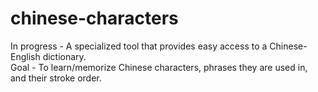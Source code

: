 # chinese-characters  

In progress - A specialized tool that provides easy access to a Chinese-English dictionary.  
Goal - To learn/memorize Chinese characters, phrases they are used in, and their stroke order.
